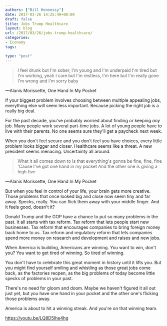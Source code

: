 ```yaml
---
authors: ["Bill Hennessy"]
date: 2017-03-26 14:25:49+00:00
draft: false
title: Jobs Trump Healthcare
layout: blog
url: /2017/03/26/jobs-trump-healthcare/
categories:
- Economy
tags:

type: "post"
---
```


> I feel drunk but I'm sober, I'm young and I'm underpaid
I'm tired but I'm working, yeah
I care but I'm restless, I'm here but I'm really gone
I'm wrong and I'm sorry baby

—Alanis Morissette, One Hand In My Pocket



If your biggest problem involves choosing between multiple appealing jobs, everything else will seem less important. Because picking the right job is a really big deal.

For the past decade, you've probably worried about finding or keeping _any_ job. Many people work several part-time jobs. A lot of young people have to live with their parents. No one seems sure they'll get a paycheck next week.

When you don't feel secure and you don't feel you have choices, every little problem looks bigger and closer. Healthcare seems like a threat. A new president seems menacing. Uncertainty all around.



> What it all comes down to
Is that everything's gonna be fine, fine, fine
'Cause I've got one hand in my pocket
And the other one is giving a high five

—Alanis Morissette, One Hand In My Pocket



But when you feel in control of your life, your brain gets more creative. Those problems that once looked big and close now seem tiny and far away. Specks, really. You can flick them away with your middle finger. And it feels good, doesn't it?

Donald Trump and the GOP have a chance to put so many problems in the past. It all starts with tax reform. Tax reform that lets people start new businesses. Tax reform that encourages companies to bring foreign money back home to us. Tax reform and regulatory reform that lets companies spend more money on research and development and raises and new jobs.

When America is building, Americans are winning. You want to win, don't you? You want to get tired of winning. So tired of winning.

You don't have to celebrate this great moment in history until it lifts you. But you might find yourself smiling and whistling as those great jobs come back, as the factories reopen, as the big problems of today become little specks of problems in your past.

There's no need for gloom and doom. Maybe we haven't figured it all out just yet, but you have one hand in your pocket and the other one's flicking those problems away.

America is about to hit a winning streak. And you're on that winning team.

https://youtu.be/LQ8D5Ihe4hg
